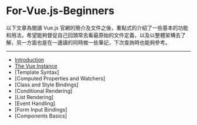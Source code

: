 For-Vue.js-Beginners
==================

以下文章為閱讀 Vue.js 官網的簡介及文件之後，重點式的介紹了一些基本的功能和用法，希望能夠督促自己回頭常去看最原始的文件定義，以及以整體架構去了解，另一方面也是在一邊讀的同時做一些筆記，下次查詢時也能夠參考。

----------
- [Introduction](docs/vue_introduction.md)
- [The Vue Instance](docs/vue_theVueInstance.md)
- [Template Syntax]
- [Computed Properties and Watchers]
- [Class and Style Bindings]
- [Conditional Rendering]
- [List Rendering]
- [Event Handling]
- [Form Input Bindings]
- [Components Basics]